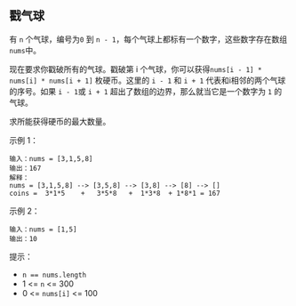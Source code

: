 ## 戳气球

有 `n` 个气球，编号为`0` 到 `n - 1`，每个气球上都标有一个数字，这些数字存在数组`nums`中。

现在要求你戳破所有的气球。戳破第 i 个气球，你可以获得`nums[i - 1] * nums[i] * nums[i + 1]` 枚硬币。这里的 `i - 1` 和 `i + 1` 代表和i相邻的两个气球的序号。如果 `i - 1`或 `i + 1` 超出了数组的边界，那么就当它是一个数字为 `1` 的气球。

求所能获得硬币的最大数量。

示例 1：

```
输入：nums = [3,1,5,8]
输出：167
解释：
nums = [3,1,5,8] --> [3,5,8] --> [3,8] --> [8] --> []
coins =  3*1*5    +   3*5*8   +  1*3*8  + 1*8*1 = 167
```

示例 2：

```
输入：nums = [1,5]
输出：10
```

提示：

* `n == nums.length`
* 1 <= `n` <= 300
* 0 <= `nums[i]` <= 100